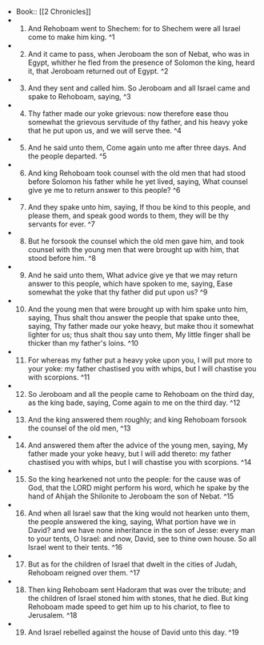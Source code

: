 - Book:: [[2 Chronicles]]
- 1. And Rehoboam went to Shechem: for to Shechem were all Israel come to make him king. ^1
- 2. And it came to pass, when Jeroboam the son of Nebat, who was in Egypt, whither he fled from the presence of Solomon the king, heard it, that Jeroboam returned out of Egypt. ^2
- 3. And they sent and called him. So Jeroboam and all Israel came and spake to Rehoboam, saying, ^3
- 4. Thy father made our yoke grievous: now therefore ease thou somewhat the grievous servitude of thy father, and his heavy yoke that he put upon us, and we will serve thee. ^4
- 5. And he said unto them, Come again unto me after three days. And the people departed. ^5
- 6. And king Rehoboam took counsel with the old men that had stood before Solomon his father while he yet lived, saying, What counsel give ye me to return answer to this people? ^6
- 7. And they spake unto him, saying, If thou be kind to this people, and please them, and speak good words to them, they will be thy servants for ever. ^7
- 8. But he forsook the counsel which the old men gave him, and took counsel with the young men that were brought up with him, that stood before him. ^8
- 9. And he said unto them, What advice give ye that we may return answer to this people, which have spoken to me, saying, Ease somewhat the yoke that thy father did put upon us? ^9
- 10. And the young men that were brought up with him spake unto him, saying, Thus shalt thou answer the people that spake unto thee, saying, Thy father made our yoke heavy, but make thou it somewhat lighter for us; thus shalt thou say unto them, My little finger shall be thicker than my father's loins. ^10
- 11. For whereas my father put a heavy yoke upon you, I will put more to your yoke: my father chastised you with whips, but I will chastise you with scorpions. ^11
- 12. So Jeroboam and all the people came to Rehoboam on the third day, as the king bade, saying, Come again to me on the third day. ^12
- 13. And the king answered them roughly; and king Rehoboam forsook the counsel of the old men, ^13
- 14. And answered them after the advice of the young men, saying, My father made your yoke heavy, but I will add thereto: my father chastised you with whips, but I will chastise you with scorpions. ^14
- 15. So the king hearkened not unto the people: for the cause was of God, that the LORD might perform his word, which he spake by the hand of Ahijah the Shilonite to Jeroboam the son of Nebat. ^15
- 16. And when all Israel saw that the king would not hearken unto them, the people answered the king, saying, What portion have we in David? and we have none inheritance in the son of Jesse: every man to your tents, O Israel: and now, David, see to thine own house. So all Israel went to their tents. ^16
- 17. But as for the children of Israel that dwelt in the cities of Judah, Rehoboam reigned over them. ^17
- 18. Then king Rehoboam sent Hadoram that was over the tribute; and the children of Israel stoned him with stones, that he died. But king Rehoboam made speed to get him up to his chariot, to flee to Jerusalem. ^18
- 19. And Israel rebelled against the house of David unto this day. ^19
